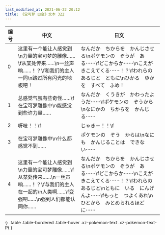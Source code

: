 ```yaml
---
last_modified_at: 2021-06-22 20:12
title: 《宝可梦 白金》文本 322
---
```

| 编号 | 中文 | 日文 |
| ---- | ---- | ---- |
| 0 | 这里有一个能让人感觉到\n力量的宝可梦的雕像……\f从某处传来……\n一丝声响……！？\f和我们的主人一同\n踏过所有闪光的地板吧！ | なんだか　ちからを　かんじさせる\nポケモンの　ぞうが　ある⋯⋯\fどこからか⋯⋯\nこえが　きこえてくる⋯⋯！？\fわれらの　あるじと　ともに\nひかる　ゆかを　すべて　ふめ！ |
| 1 | 总感觉气氛有些奇怪……\f在宝可梦雕像中\n能感觉到些许力量…… | なんだか　くうきが　かわったようだ⋯⋯\fポケモンの　ぞうから\nなにかの　ちからを　かんじる⋯⋯ |
| 2 | 呀吱！！\f | じゃき－！！\f |
| 3 | 在宝可梦雕像中\n什么都感觉不到…… | ポケモンの　ぞう　からは\nなにも　かんじることは　できない⋯⋯ |
| 4 | 这里有一个能让人感觉到\n力量的宝可梦雕像……\f从某处传来……\n一丝声响……！？\f与我们的主人在一起的\n人类啊……\f变强吧……\n强到人们都能认同你…… | なんだか　ちからを　かんじさせる\nポケモンの　ぞうが　ある⋯⋯\fどこからか⋯⋯\nこえが　きこえてくる⋯⋯！？\fわれらの　あるじと\nともに　いる　にんげんよ⋯⋯\fもっと　つよくあれ\nひとから　みとめられるほどに⋯⋯ |
{: .table .table-bordered .table-hover .xz-pokemon-text .xz-pokemon-text-Pt }